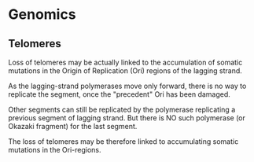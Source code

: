 
# Genomics


## Telomeres

Loss of telomeres may be actually linked to the accumulation of somatic mutations in the Origin of Replication (Ori) regions of the lagging strand.

As the lagging-strand polymerases move only forward, there is no way to replicate the segment, once the "precedent" Ori has been damaged.

Other segments can still be replicated by the polymerase replicating a previous segment of lagging strand. But there is NO such polymerase (or Okazaki fragment) for the last segment.

The loss of telomeres may be therefore linked to accumulating somatic mutations in the Ori-regions.

